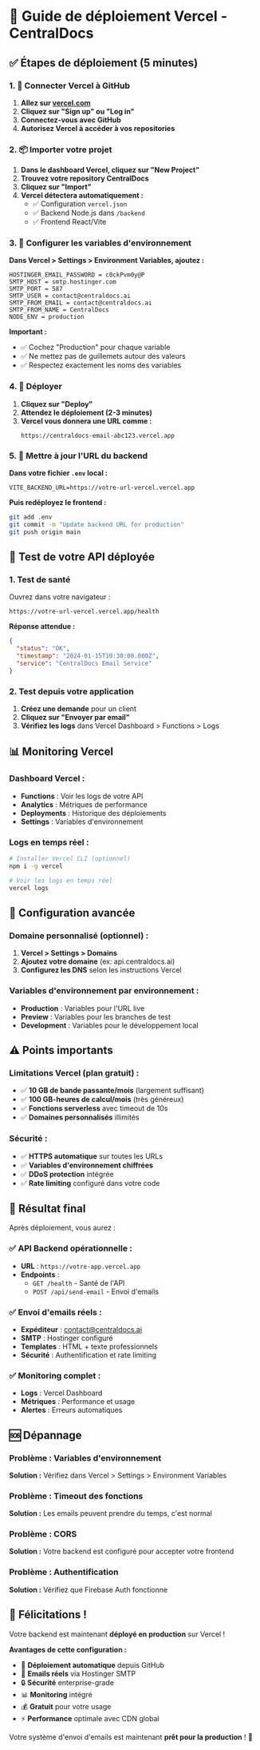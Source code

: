 # 🚀 Guide de déploiement Vercel - CentralDocs

## ✅ Étapes de déploiement (5 minutes)

### 1. 🔗 Connecter Vercel à GitHub

1. **Allez sur [vercel.com](https://vercel.com)**
2. **Cliquez sur "Sign up" ou "Log in"**
3. **Connectez-vous avec GitHub**
4. **Autorisez Vercel à accéder à vos repositories**

### 2. 📦 Importer votre projet

1. **Dans le dashboard Vercel, cliquez sur "New Project"**
2. **Trouvez votre repository CentralDocs**
3. **Cliquez sur "Import"**
4. **Vercel détectera automatiquement :**
   - ✅ Configuration `vercel.json`
   - ✅ Backend Node.js dans `/backend`
   - ✅ Frontend React/Vite

### 3. 🔧 Configurer les variables d'environnement

**Dans Vercel > Settings > Environment Variables, ajoutez :**

```
HOSTINGER_EMAIL_PASSWORD = c0ckPvm0y@P
SMTP_HOST = smtp.hostinger.com
SMTP_PORT = 587
SMTP_USER = contact@centraldocs.ai
SMTP_FROM_EMAIL = contact@centraldocs.ai
SMTP_FROM_NAME = CentralDocs
NODE_ENV = production
```

**Important :** 
- ✅ Cochez "Production" pour chaque variable
- ✅ Ne mettez pas de guillemets autour des valeurs
- ✅ Respectez exactement les noms des variables

### 4. 🚀 Déployer

1. **Cliquez sur "Deploy"**
2. **Attendez le déploiement (2-3 minutes)**
3. **Vercel vous donnera une URL comme :**
   ```
   https://centraldocs-email-abc123.vercel.app
   ```

### 5. 🔗 Mettre à jour l'URL du backend

**Dans votre fichier `.env` local :**
```env
VITE_BACKEND_URL=https://votre-url-vercel.vercel.app
```

**Puis redéployez le frontend :**
```bash
git add .env
git commit -m "Update backend URL for production"
git push origin main
```

## 🧪 Test de votre API déployée

### 1. Test de santé
Ouvrez dans votre navigateur :
```
https://votre-url-vercel.vercel.app/health
```

**Réponse attendue :**
```json
{
  "status": "OK",
  "timestamp": "2024-01-15T10:30:00.000Z",
  "service": "CentralDocs Email Service"
}
```

### 2. Test depuis votre application
1. **Créez une demande** pour un client
2. **Cliquez sur "Envoyer par email"**
3. **Vérifiez les logs** dans Vercel Dashboard > Functions > Logs

## 📊 Monitoring Vercel

### Dashboard Vercel :
- **Functions** : Voir les logs de votre API
- **Analytics** : Métriques de performance
- **Deployments** : Historique des déploiements
- **Settings** : Variables d'environnement

### Logs en temps réel :
```bash
# Installer Vercel CLI (optionnel)
npm i -g vercel

# Voir les logs en temps réel
vercel logs
```

## 🔧 Configuration avancée

### Domaine personnalisé (optionnel) :
1. **Vercel > Settings > Domains**
2. **Ajoutez votre domaine** (ex: api.centraldocs.ai)
3. **Configurez les DNS** selon les instructions Vercel

### Variables d'environnement par environnement :
- **Production** : Variables pour l'URL live
- **Preview** : Variables pour les branches de test
- **Development** : Variables pour le développement local

## ⚠️ Points importants

### Limitations Vercel (plan gratuit) :
- ✅ **10 GB de bande passante/mois** (largement suffisant)
- ✅ **100 GB-heures de calcul/mois** (très généreux)
- ✅ **Fonctions serverless** avec timeout de 10s
- ✅ **Domaines personnalisés** illimités

### Sécurité :
- ✅ **HTTPS automatique** sur toutes les URLs
- ✅ **Variables d'environnement chiffrées**
- ✅ **DDoS protection** intégrée
- ✅ **Rate limiting** configuré dans votre code

## 🎯 Résultat final

Après déploiement, vous aurez :

### ✅ API Backend opérationnelle :
- **URL** : `https://votre-app.vercel.app`
- **Endpoints** :
  - `GET /health` - Santé de l'API
  - `POST /api/send-email` - Envoi d'emails

### ✅ Envoi d'emails réels :
- **Expéditeur** : contact@centraldocs.ai
- **SMTP** : Hostinger configuré
- **Templates** : HTML + texte professionnels
- **Sécurité** : Authentification et rate limiting

### ✅ Monitoring complet :
- **Logs** : Vercel Dashboard
- **Métriques** : Performance et usage
- **Alertes** : Erreurs automatiques

## 🆘 Dépannage

### Problème : Variables d'environnement
**Solution :** Vérifiez dans Vercel > Settings > Environment Variables

### Problème : Timeout des fonctions
**Solution :** Les emails peuvent prendre du temps, c'est normal

### Problème : CORS
**Solution :** Votre backend est configuré pour accepter votre frontend

### Problème : Authentification
**Solution :** Vérifiez que Firebase Auth fonctionne

## 🎉 Félicitations !

Votre backend est maintenant **déployé en production** sur Vercel !

**Avantages de cette configuration :**
- 🚀 **Déploiement automatique** depuis GitHub
- 📧 **Emails réels** via Hostinger SMTP
- 🔒 **Sécurité** enterprise-grade
- 📊 **Monitoring** intégré
- 💰 **Gratuit** pour votre usage
- ⚡ **Performance** optimale avec CDN global

Votre système d'envoi d'emails est maintenant **prêt pour la production** ! 🎯